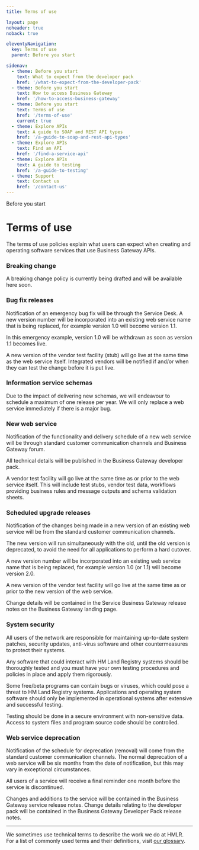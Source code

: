 ```yaml
---
title: Terms of use

layout: page
noheader: true
noback: true

eleventyNavigation:
  key: Terms of use
  parent: Before you start

sidenav:
  - theme: Before you start
    text: What to expect from the developer pack
    href: '/what-to-expect-from-the-developer-pack'
  - theme: Before you start
    text: How to access Business Gateway
    href: '/how-to-access-business-gateway'
  - theme: Before you start
    text: Terms of use
    href: '/terms-of-use'
    current: true
  - theme: Explore APIs
    text: A guide to SOAP and REST API types
    href: '/a-guide-to-soap-and-rest-api-types'
  - theme: Explore APIs
    text: Find an API
    href: '/find-a-service-api'
  - theme: Explore APIs
    text: A guide to testing
    href: '/a-guide-to-testing'
  - theme: Support
    text: Contact us 
    href: '/contact-us'
---
```


<span class="govuk-caption-xl">Before you start</span>
<h1 class="govuk-heading-xl">Terms of use</h1>
<div class="govuk-grid-row">
  <p class="govuk-body govuk-!-font-weight-regular govuk-!-margin-left-3">The terms of use policies explain what
    users can expect when creating and operating software services that use Business Gateway APIs.</p>
  <h3 class="govuk-heading-s govuk-!-margin-left-3">Breaking change</h3>
  <p class="govuk-body govuk-!-font-weight-regular govuk-!-margin-left-3">A breaking change policy is currently
    being drafted and will be available here soon.</p>
  <h3 class="govuk-heading-s govuk-!-margin-left-3">Bug fix releases</h3>
  <p class="govuk-body govuk-!-font-weight-regular govuk-!-margin-left-3">Notification of an emergency bug fix will
    be through the Service Desk. A new version number will be incorporated into an existing web service name that is
    being replaced, for example version 1.0 will become version 1.1.</p>
  <p class="govuk-body govuk-!-font-weight-regular govuk-!-margin-left-3">In this emergency example, version 1.0
    will be withdrawn as soon as version 1.1 becomes live.</p>
  <p class="govuk-body govuk-!-font-weight-regular govuk-!-margin-left-3">A new version of the vendor test facility
    (stub) will go live at the same time as the web service itself. Integrated vendors will be notified if and/or
    when they can test the change before it is put live.</p>
  <h3 class="govuk-heading-s govuk-!-margin-left-3">Information service schemas</h3>
  <p class="govuk-body govuk-!-font-weight-regular govuk-!-margin-left-3">Due to the impact of delivering new
    schemas, we will endeavour to schedule a maximum of one release per year. We will only replace a web service
    immediately if there is a major bug.</p>
  <h3 class="govuk-heading-s govuk-!-margin-left-3">New web service</h3>
  <p class="govuk-body govuk-!-font-weight-regular govuk-!-margin-left-3">Notification of the functionality and
    delivery schedule of a new web service will be through standard customer communication channels and Business
    Gateway forum.</p>
  <p class="govuk-body govuk-!-font-weight-regular govuk-!-margin-left-3">All technical details will be published in
    the Business Gateway developer pack.</p>
  <p class="govuk-body govuk-!-font-weight-regular govuk-!-margin-left-3">A vendor test facility will go live at the
    same time as or prior to the web service itself. This will include test stubs, vendor test data, workflows
    providing business rules and message outputs and schema validation sheets.</p>
  <h3 class="govuk-heading-s govuk-!-margin-left-3">Scheduled upgrade releases</h3>
  <p class="govuk-body govuk-!-font-weight-regular govuk-!-margin-left-3">Notification of the changes being made in
    a new version of an existing web service will be from the standard customer communication channels.</p>
  <p class="govuk-body govuk-!-font-weight-regular govuk-!-margin-left-3">The new version will run simultaneously
    with the old, until the old version is deprecated, to avoid the need for all applications to perform a hard
    cutover.</p>
  <p class="govuk-body govuk-!-font-weight-regular govuk-!-margin-left-3">A new version number will be incorporated
    into an existing web service name that is being replaced, for example version 1.0 (or 1.1) will become version
    2.0.</p>
  <p class="govuk-body govuk-!-font-weight-regular govuk-!-margin-left-3">A new version of the vendor test facility
    will go live at the same time as or prior to the new version of the web service.</p>
  <p class="govuk-body govuk-!-font-weight-regular govuk-!-margin-left-3">Change details will be contained in the
    Service Business Gateway release notes on the Business Gateway landing page.</p>
  <h3 class="govuk-heading-s govuk-!-margin-left-3">System security</h3>
  <p class="govuk-body govuk-!-font-weight-regular govuk-!-margin-left-3">All users of the network are responsible
    for maintaining up-to-date system patches, security updates, anti-virus software and other countermeasures to
    protect their systems.</p>
  <p class="govuk-body govuk-!-font-weight-regular govuk-!-margin-left-3">Any software that could interact with HM
    Land Registry systems should be thoroughly tested and you must have your own testing procedures and policies in
    place and apply them rigorously.</p>
  <p class="govuk-body govuk-!-font-weight-regular govuk-!-margin-left-3">Some free/beta programs can contain bugs
    or viruses, which could pose a threat to HM Land Registry systems. Applications and operating system software
    should only be implemented in operational systems after extensive and successful testing.</p>
  <p class="govuk-body govuk-!-font-weight-regular govuk-!-margin-left-3">Testing should be done in a secure
    environment with non-sensitive data. Access to system files and program source code should be controlled.</p>
  <h3 class="govuk-heading-s govuk-!-margin-left-3">Web service deprecation</h3>
  <p class="govuk-body govuk-!-font-weight-regular govuk-!-margin-left-3">Notification of the schedule for
    deprecation (removal) will come from the standard customer communication channels. The normal deprecation of a
    web service will be six months from the date of notification, but this may vary in exceptional circumstances.
  </p>
  <p class="govuk-body govuk-!-font-weight-regular govuk-!-margin-left-3">All users of a service will receive a
    final reminder one month before the service is discontinued.</p>
  <p class="govuk-body govuk-!-font-weight-regular govuk-!-margin-left-3">Changes and additions to the service will
    be contained in the Business Gateway service release notes. Change details relating to the developer pack will
    be contained in the Business Gateway Developer Pack release notes.</p>
  <hr class="govuk-section-break govuk-section-break--m govuk-section-break--visible">
  <p class="govuk-body govuk-!-font-weight-regular govuk-!-margin-left-3">We sometimes use technical terms to
    describe the work we do at HMLR. For a list of commonly used terms and their definitions, visit <a
      class="govuk-link" href="/glossary">our glossary</a>.</p>
</div>
